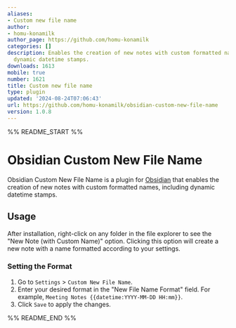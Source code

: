 ```yaml
---
aliases:
- Custom new file name
author:
- homu-konamilk
author_page: https://github.com/homu-konamilk
categories: []
description: Enables the creation of new notes with custom formatted names, including
  dynamic datetime stamps.
downloads: 1613
mobile: true
number: 1621
title: Custom new file name
type: plugin
updated: '2024-08-24T07:06:43'
url: https://github.com/homu-konamilk/obsidian-custom-new-file-name
version: 1.0.8
---
```


%% README_START %%

# Obsidian Custom New File Name

Obsidian Custom New File Name is a plugin for [Obsidian](https://obsidian.md) that enables the creation of new notes with custom formatted names, including dynamic datetime stamps.

## Usage

After installation, right-click on any folder in the file explorer to see the "New Note (with Custom Name)" option. Clicking this option will create a new note with a name formatted according to your settings.

### Setting the Format

1. Go to `Settings` > `Custom New File Name`.
2. Enter your desired format in the "New File Name Format" field. For example, `Meeting Notes {{datetime:YYYY-MM-DD HH:mm}}`.
3. Click `Save` to apply the changes.

%% README_END %%